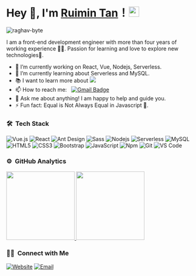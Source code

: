 # Hey 👋, I'm [Ruimin Tan](https://github.com/ruimintan)！<img src="https://user-images.githubusercontent.com/5679180/79618120-0daffb80-80be-11ea-819e-d2b0fa904d07.gif" width="27px"> 

<p align="left"> <img src="https://komarev.com/ghpvc/?username=ruimintan" alt="raghav-byte" /> </p>

I am a front-end development engineer with more than four years of working experience 👨‍💻. Passion for learning and love to explore new technologies🚀.

- 🔭 I’m currently working on React, Vue, Nodejs, Serverless.
- 🌱 I’m currently learning about Serverless and MySQL.
- :books: I want to learn more about <img src="https://img.shields.io/badge/-Flutter-3a495d?style=flat&logo=flutter&logoColor=67b7f7">
- 📫 How to reach me: &nbsp;&nbsp;[![Gmail Badge](https://img.shields.io/badge/-Gmail-c14438?style=flat-square&logo=Gmail&logoColor=white&link=mailto:ruimintan@163.com)](mailto:ruimintan@163.com)
- 💬 Ask me about anything! I am happy to help and guide you.
- ⚡ Fun fact: Equal is Not Always Equal in Javascript 🤣.


### 🛠 &nbsp;Tech Stack

![Vue.js](https://img.shields.io/badge/-Vue.js-4FC08D?style=flat-square&logo=vuedotjs&logoColor=ffffff)
![React](https://img.shields.io/badge/-React-20232a?style=flat&logo=React&logoColor=67b7f7)
![Ant Design](https://img.shields.io/badge/-Ant%20Design-0170FE?style=flat-square&logo=Ant%20Design&logoColor=ffffff)
![Sass](https://img.shields.io/badge/-Sass-%23CC6699?style=flat-square&logo=sass&logoColor=ffffff)
![Nodejs](https://img.shields.io/badge/-Nodejs-339933?style=flat-square&logo=Node.js&logoColor=ffffff)
![Serverless](https://img.shields.io/badge/-Serverless-FD5750?style=flat-square&logo=Serverless&logoColor=ffffff)
![MySQL](https://img.shields.io/badge/-MySQL-4479A1?style=flat-square&logo=MySQL&logoColor=ffffff)
![HTML5](https://img.shields.io/badge/-HTML5-%23E44D27?style=flat-square&logo=html5&logoColor=ffffff)
![CSS3](https://img.shields.io/badge/-CSS3-%231572B6?style=flat-square&logo=css3)
![Bootstrap](https://img.shields.io/badge/-Bootstrap-563D7C?style=flat-square&logo=Bootstrap&logoColor=ffffff)
![JavaScript](https://img.shields.io/badge/-JavaScript-eed718?style=flat-square&logo=javascript&logoColor=ffffff)
![Npm](https://img.shields.io/badge/-npm-CB3837?style=flat-square&logo=npm)
![Git](https://img.shields.io/badge/-Git-%23F05032?style=flat-square&logo=git&logoColor=%23ffffff)
![VS Code](http://img.shields.io/badge/-VS%20Code-007ACC?style=flat-square&logo=visual-studio-code&logoColor=ffffff)

### ⚙️ &nbsp;GitHub Analytics

<a href="https://github.com/ruimintan">
  <img height="180em" src="https://github-readme-stats.vercel.app/api?username=ruimintan&show_icons=true" />
  <img height="180em" src="https://github-readme-stats.vercel.app/api/top-langs/?username=ruimintan&layout=compact" />
</a>

### 🤝🏻 &nbsp;Connect with Me

<p>
<!-- <a href="https://ruimintan.github.io/"><img src="https://img.shields.io/badge/-ruimintan.github.io-3423A6?style=flat&logo=Google-Chrome&logoColor=white"/></a>
<a href="mailto:ruimintan@163.com"><img src="https://img.shields.io/badge/-ruimintan@163.com-D14836?style=flat&logo=Gmail&logoColor=white"/></a> -->
<a href="https://ruimintan.github.io/"><img alt="Website" src="https://img.shields.io/badge/Website-ruimintan.github.io-blue?style=flat-square&logo=google-chrome"></a>
<a href="mailto:ruimintan@163.com"><img alt="Email" src="https://img.shields.io/badge/Email-ruimintan@163.com-blue?style=flat-square&logo=gmail"></a>
</p>

<!--
**ruimintan/ruimintan** is a ✨ _special_ ✨ repository because its `README.md` (this file) appears on your GitHub profile.

Here are some ideas to get you started:

- 🔭 I’m currently working on ...
- 🌱 I’m currently learning ...
- 👯 I’m looking to collaborate on ...
- 🤔 I’m looking for help with ...
- 💬 Ask me about ...
- 📫 How to reach me: ...
- 😄 Pronouns: ...
- ⚡ Fun fact: ...
-->
